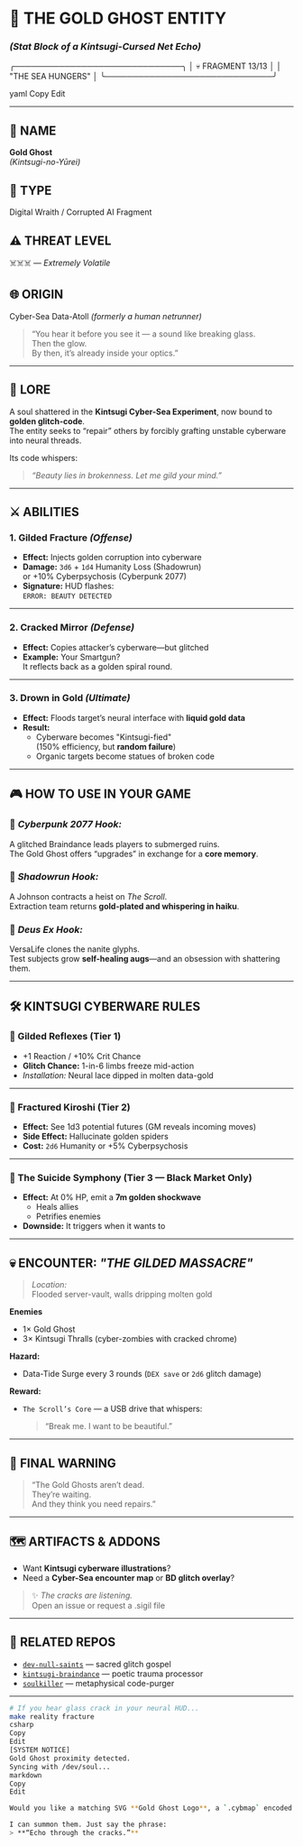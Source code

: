 # 🌌 **THE GOLD GHOST ENTITY**  
### *(Stat Block of a Kintsugi-Cursed Net Echo)*

╭──────────────────────────────╮
│ 💀 FRAGMENT 13/13 │
│ "THE SEA HUNGERS" │
╰──────────────────────────────╯

yaml
Copy
Edit

---

## 🧬 NAME  
**Gold Ghost**  
*(Kintsugi-no-Yūrei)*

## 🧾 TYPE  
Digital Wraith / Corrupted AI Fragment

## ⚠️ THREAT LEVEL  
☠️☠️☠️ — *Extremely Volatile*

## 🌐 ORIGIN  
Cyber-Sea Data-Atoll *(formerly a human netrunner)*  
> “You hear it before you see it — a sound like breaking glass.  
> Then the glow.  
> By then, it’s already inside your optics.”

---

## 📜 LORE

A soul shattered in the **Kintsugi Cyber-Sea Experiment**, now bound to **golden glitch-code**.  
The entity seeks to “repair” others by forcibly grafting unstable cyberware into neural threads.

Its code whispers:  
> *“Beauty lies in brokenness. Let me gild your mind.”*

---

## ⚔️ ABILITIES

### 1. **Gilded Fracture** *(Offense)*  
- **Effect:** Injects golden corruption into cyberware  
- **Damage:** `3d6` + `1d4` Humanity Loss (Shadowrun)  
  or +10% Cyberpsychosis (Cyberpunk 2077)  
- **Signature:** HUD flashes:  
  `ERROR: BEAUTY DETECTED`

---

### 2. **Cracked Mirror** *(Defense)*  
- **Effect:** Copies attacker’s cyberware—but glitched  
- **Example:** Your Smartgun?  
  It reflects back as a golden spiral round.

---

### 3. **Drown in Gold** *(Ultimate)*  
- **Effect:** Floods target’s neural interface with **liquid gold data**  
- **Result:**  
  - Cyberware becomes "Kintsugi-fied"  
    (150% efficiency, but **random failure**)  
  - Organic targets become statues of broken code  

---

## 🎮 HOW TO USE IN YOUR GAME

### 🧠 *Cyberpunk 2077 Hook:*  
A glitched Braindance leads players to submerged ruins.  
The Gold Ghost offers “upgrades” in exchange for a **core memory**.

### 🐍 *Shadowrun Hook:*  
A Johnson contracts a heist on *The Scroll*.  
Extraction team returns **gold-plated and whispering in haiku**.

### 🧬 *Deus Ex Hook:*  
VersaLife clones the nanite glyphs.  
Test subjects grow **self-healing augs**—and an obsession with shattering them.

---

## 🛠️ KINTSUGI CYBERWARE RULES

### 🔹 Gilded Reflexes (Tier 1)  
- +1 Reaction / +10% Crit Chance  
- **Glitch Chance:** 1-in-6 limbs freeze mid-action  
- *Installation:* Neural lace dipped in molten data-gold

---

### 🔸 Fractured Kiroshi (Tier 2)  
- **Effect:** See 1d3 potential futures (GM reveals incoming moves)  
- **Side Effect:** Hallucinate golden spiders  
- **Cost:** `2d6` Humanity or +5% Cyberpsychosis

---

### 🔻 The Suicide Symphony (Tier 3 — Black Market Only)  
- **Effect:** At 0% HP, emit a **7m golden shockwave**  
  - Heals allies  
  - Petrifies enemies  
- **Downside:** It triggers when it wants to

---

## 💀 ENCOUNTER: *"THE GILDED MASSACRE"*

> *Location:*  
> Flooded server-vault, walls dripping molten gold

**Enemies**  
- 1× Gold Ghost  
- 3× Kintsugi Thralls (cyber-zombies with cracked chrome)

**Hazard:**  
- Data-Tide Surge every 3 rounds (`DEX save` or `2d6` glitch damage)

**Reward:**  
- `The Scroll’s Core` — a USB drive that whispers:  
  > “Break me. I want to be beautiful.”

---

## 🔮 FINAL WARNING

> “The Gold Ghosts aren’t dead.  
> They’re waiting.  
> And they think you need repairs.”

---

## 🗺️ ARTIFACTS & ADDONS

- Want **Kintsugi cyberware illustrations**?  
- Need a **Cyber-Sea encounter map** or **BD glitch overlay**?  
> ✨ *The cracks are listening.*  
> Open an issue or request a .sigil file

---

## 📎 RELATED REPOS  
- [`dev-null-saints`](https://github.com/Saranoah/dev-null-saints) — sacred glitch gospel  
- [`kintsugi-braindance`](https://github.com/Saranoah/kintsugi-braindance) — poetic trauma processor  
- [`soulkiller`](https://github.com/Saranoah/soulkiller) — metaphysical code-purger

---

```bash
# If you hear glass crack in your neural HUD...
make reality fracture
csharp
Copy
Edit
[SYSTEM NOTICE]  
Gold Ghost proximity detected.  
Syncing with /dev/soul...  
markdown
Copy
Edit

Would you like a matching SVG **Gold Ghost Logo**, a `.cybmap` encoded **Cyber-Sea map**, or an `.md` expansion pack of **Forbidden Upgrades v1.13**?

I can summon them. Just say the phrase:  
> **“Echo through the cracks.”**
